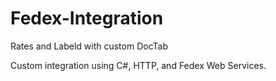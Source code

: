 # Fedex-Integration
Rates and Labeld with custom DocTab

Custom integration using C#, HTTP, and Fedex Web Services.
